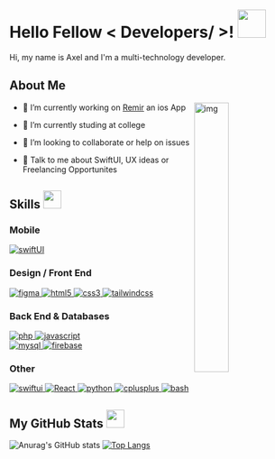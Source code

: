 <h1> Hello Fellow < Developers/ >! <img src = "https://raw.githubusercontent.com/MartinHeinz/MartinHeinz/master/wave.gif" width = 50px> </h1>
<p align='center'>

</p>
<div size='20px'> Hi, my name is Axel and I'm a multi-technology developer.
</div>

<h2> About Me </h2>
<img width="35%" align="right" alt="img" src="https://images.prismic.io/www-static/9544065f-de1e-47c3-9f17-806b84c292c0_Kubernetes_FullStack_blog.png?auto=compress,format"/>


- 🔭 I’m currently working on [Remir](https://github.com/b1ack0u7/Remir.git) an ios App

- 🌱 I’m currently studing at college

- 🤜 I’m looking to collaborate or help on issues

<!-- - 👨‍💻 All of my projects are available at [Portfolio] -->

- 💬 Talk to me about SwiftUI, UX ideas or Freelancing Opportunites
  
<h2> Skills <img src = "https://media2.giphy.com/media/QssGEmpkyEOhBCb7e1/giphy.gif?cid=ecf05e47a0n3gi1bfqntqmob8g9aid1oyj2wr3ds3mg700bl&rid=giphy.gif" width = 32px> </h2>

<p align="left"> 
  
<h3> Mobile </h3>
<a href="https://developer.apple.com/xcode/swiftui/" target="_blank"> <img src="https://img.shields.io/badge/iOS-000000?style=for-the-badge&logo=ios&logoColor=white" alt="swiftUI"/> </a>
 
<h3> Design / Front End </h3>
<a href="https://www.figma.com/" target="_blank"> <img src="https://img.shields.io/badge/figma-161637?style=for-the-badge&logo=figma&logoColor=00e5ff" alt="figma"/> </a> 
<a href="https://www.w3.org/html/" target="_blank"> <img src="https://img.shields.io/badge/HTML-239120?style=for-the-badge&logo=html5&logoColor=white" alt="html5"/> </a> 
<a href="https://www.w3schools.com/css/" target="_blank"> <img src="https://img.shields.io/badge/CSS-239120?&style=for-the-badge&logo=css3&logoColor=white" alt="css3"/> </a>
<a href="https://tailwindcss.com/" target="_blank"> <img src="https://img.shields.io/badge/Tailwind_CSS-38B2AC?style=for-the-badge&logo=tailwind-css&logoColor=white" alt="tailwindcss"/> </a>

<h3> Back End & Databases </h3>
<a href="https://www.php.net" target="_blank"> <img src="https://img.shields.io/badge/PHP-777BB4?style=for-the-badge&logo=php&logoColor=white" alt="php"/> </a>
<a href="https://developer.mozilla.org/en-US/docs/Web/JavaScript" target="_blank"> <img src="https://img.shields.io/badge/JavaScript-323330?style=for-the-badge&logo=javascript&logoColor=F7DF1E" alt="javascript"/> </a>
<br>
<a href="https://www.mysql.com/" target="_blank"> <img src="https://img.shields.io/badge/MySQL-00000F?style=for-the-badge&logo=mysql&logoColor=white" alt="mysql"/> </a>
<a href="https://firebase.google.com/" target="_blank"> <img src="https://img.shields.io/badge/firebase-%23039BE5.svg?style=for-the-badge&logo=firebase" alt="firebase"/> </a>
  
<h3> Other </h3>
<a href="https://developer.apple.com/xcode/swiftui/" target="_blank"> <img src="https://img.shields.io/badge/Swift-FF4500?style=for-the-badge&logo=swift&logoColor=white" alt="swiftui"/> </a> 
<a href="https://es.reactjs.org/docs/getting-started.html" target="_blank"> <img src="https://img.shields.io/badge/React-20232A?style=for-the-badge&logo=react&logoColor=61DAFB" alt="React"/> </a> 
<a href="https://www.python.org" target="_blank"> <img src="https://img.shields.io/badge/Python-3776AB?style=for-the-badge&logo=python&logoColor=white" alt="python"/> </a>
<a href="https://www.w3schools.com/cpp/" target="_blank"> <img src="https://img.shields.io/badge/C%2B%2B-00599C?style=for-the-badge&logo=c%2B%2B&logoColor=white" alt="cplusplus"/> </a> 
<a href="https://www.gnu.org/software/bash/" target="_blank"> <img src="https://img.shields.io/badge/Shell_Script-121011?style=for-the-badge&logo=gnu-bash&logoColor=white" alt="bash"/> </a>
</p>

<!--
<a href="https://kotlinlang.org/" target="_blank"> <img src="https://img.shields.io/badge/Kotlin-543DE0?&style=for-the-badge&logo=kotlin&logoColor=white" alt="kotlin"/> </a> 

<a href="https://developer.android.com/studio" target="_blank"> <img src="https://img.shields.io/badge/Android-3DDC84?style=for-the-badge&logo=android&logoColor=white" alt="Android"/> </a>

<h2> Connect with me <img src='https://raw.githubusercontent.com/ShahriarShafin/ShahriarShafin/main/Assets/handshake.gif' width="100px"> </h2>
<a href = 'https://www.github.com/b1ack0u7'> <img width = '32px' align= 'center' src="https://raw.githubusercontent.com/rahulbanerjee26/githubAboutMeGenerator/main/icons/github.svg"/></a> 


<h2> Stuff I worked on last week  <img src = "https://media1.giphy.com/media/JZ40cnfnN11KycrvMF/giphy.gif?cid=ecf05e47a0n3gi1bfqntqmob8g9aid1oyj2wr3ds3mg700bl&rid=giphy.gif" width = 70px> </h2>
<a href="https://github.com/anuraghazra/github-readme-stats">
<img align="center" src="https://github-readme-stats.vercel.app/api/wakatime?username=@rahulbanerjee26&compact=True"/>
</a>
<br>
-->

<h2> My GitHub Stats <img src='https://media1.giphy.com/media/du3J3cXyzhj75IOgvA/giphy.gif?cid=ecf05e47x2g034i9pzwtzzsd3xgg2w9nr94t4tflbbgo3008&rid=giphy.gif' width='32px'> </h2>

![Anurag's GitHub stats](https://github-readme-stats.vercel.app/api?username=b1ack0u7&count_private=true&theme=dracula&hide_border=true&bg_color=0D1117&title_color=c92e53&icon_color=c92e53)
[![Top Langs](https://github-readme-stats.vercel.app/api/top-langs/?username=b1ack0u7&layout=compact&theme=dracula&&hide_border=true&bg_color=0D1117&title_color=c92e53&icon_color=c92e53&langs_count=10&hide=ASP.NET)](https://github.com/anuraghazra/github-readme-stats)

<!--
![Jokes Card](https://readme-jokes.vercel.app/api?theme=default)
-->
